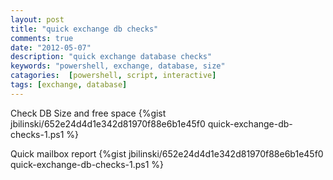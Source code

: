 ```yaml
---
layout: post
title: "quick exchange db checks"
comments: true
date: "2012-05-07"
description: "quick exchange database checks"
keywords: "powershell, exchange, database, size"
catagories:  [powershell, script, interactive]
tags: [exchange, database]
---
```


Check DB Size and free space
{%gist jbilinski/652e24d4d1e342d81970f88e6b1e45f0 quick-exchange-db-checks-1.ps1 %}


Quick mailbox report
{%gist jbilinski/652e24d4d1e342d81970f88e6b1e45f0 quick-exchange-db-checks-1.ps1 %}
